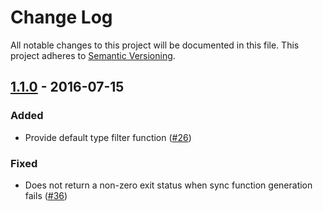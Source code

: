 # Change Log
All notable changes to this project will be documented in this file.
This project adheres to [Semantic Versioning](http://semver.org/).

## [1.1.0] - 2016-07-15
### Added
- Provide default type filter function ([#26](https://github.com/Kashoo/synctos/issues/26))

### Fixed
- Does not return a non-zero exit status when sync function generation fails ([#36](https://github.com/Kashoo/synctos/issues/36))

[Unreleased]: https://github.com/olivierlacan/keep-a-changelog/compare/v1.1.0...HEAD
[1.1.0]: https://github.com/olivierlacan/keep-a-changelog/compare/v1.0.0...v1.1.0
